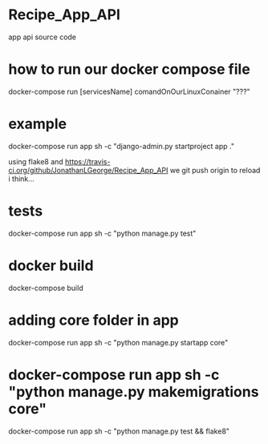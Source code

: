# Recipe_App_API

app api source code

# how to run our docker compose file

docker-compose run [servicesName] comandOnOurLinuxConainer "???"

# example

docker-compose run app sh -c "django-admin.py startproject app ."

using flake8
and https://travis-ci.org/github/JonathanLGeorge/Recipe_App_API
we git push origin to reload i think...

# tests

docker-compose run app sh -c "python manage.py test"

# docker build

docker-compose build

# adding core folder in app

docker-compose run app sh -c "python manage.py startapp core"

# docker-compose run app sh -c "python manage.py makemigrations core"

docker-compose run app sh -c "python manage.py test && flake8"
